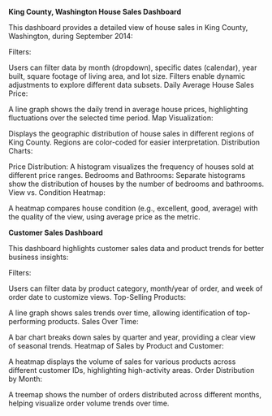 **King County, Washington House Sales Dashboard**


This dashboard provides a detailed view of house sales in King County, Washington, during September 2014:

Filters:

Users can filter data by month (dropdown), specific dates (calendar), year built, square footage of living area, and lot size.
Filters enable dynamic adjustments to explore different data subsets.
Daily Average House Sales Price:

A line graph shows the daily trend in average house prices, highlighting fluctuations over the selected time period.
Map Visualization:

Displays the geographic distribution of house sales in different regions of King County.
Regions are color-coded for easier interpretation.
Distribution Charts:

Price Distribution: A histogram visualizes the frequency of houses sold at different price ranges.
Bedrooms and Bathrooms: Separate histograms show the distribution of houses by the number of bedrooms and bathrooms.
View vs. Condition Heatmap:

A heatmap compares house condition (e.g., excellent, good, average) with the quality of the view, using average price as the metric.


**Customer Sales Dashboard**


This dashboard highlights customer sales data and product trends for better business insights:

Filters:

Users can filter data by product category, month/year of order, and week of order date to customize views.
Top-Selling Products:

A line graph shows sales trends over time, allowing identification of top-performing products.
Sales Over Time:

A bar chart breaks down sales by quarter and year, providing a clear view of seasonal trends.
Heatmap of Sales by Product and Customer:

A heatmap displays the volume of sales for various products across different customer IDs, highlighting high-activity areas.
Order Distribution by Month:

A treemap shows the number of orders distributed across different months, helping visualize order volume trends over time.
